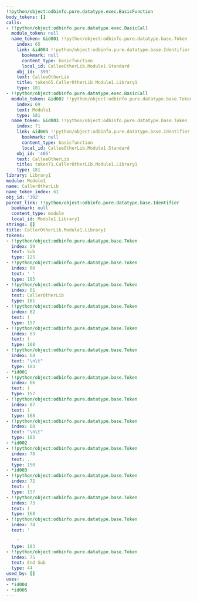 ```yaml
---
!!python/object:odbinfo.pure.datatype.exec.BasicFunction
body_tokens: []
calls:
- !!python/object:odbinfo.pure.datatype.exec.BasicCall
  module_token: null
  name_token: &id001 !!python/object:odbinfo.pure.datatype.base.Token
    index: 65
    link: &id004 !!python/object:odbinfo.pure.datatype.base.Identifier
      bookmark: null
      content_type: basicfunction
      local_id: CalleeOtherLib.Module1.Standard
    obj_id: '399'
    text: CalleeOtherLib
    title: token65.CallerOtherLib.Module1.Library1
    type: 181
- !!python/object:odbinfo.pure.datatype.exec.BasicCall
  module_token: &id002 !!python/object:odbinfo.pure.datatype.base.Token
    index: 69
    text: Module1
    type: 181
  name_token: &id003 !!python/object:odbinfo.pure.datatype.base.Token
    index: 71
    link: &id005 !!python/object:odbinfo.pure.datatype.base.Identifier
      bookmark: null
      content_type: basicfunction
      local_id: CalleeOtherLib.Module1.Standard
    obj_id: '405'
    text: CalleeOtherLib
    title: token71.CallerOtherLib.Module1.Library1
    type: 181
library: Library1
module: Module1
name: CallerOtherLib
name_token_index: 61
obj_id: '392'
parent_link: !!python/object:odbinfo.pure.datatype.base.Identifier
  bookmark: null
  content_type: module
  local_id: Module1.Library1
strings: []
title: CallerOtherLib.Module1.Library1
tokens:
- !!python/object:odbinfo.pure.datatype.base.Token
  index: 59
  text: Sub
  type: 125
- !!python/object:odbinfo.pure.datatype.base.Token
  index: 60
  text: ' '
  type: 185
- !!python/object:odbinfo.pure.datatype.base.Token
  index: 61
  text: CallerOtherLib
  type: 181
- !!python/object:odbinfo.pure.datatype.base.Token
  index: 62
  text: (
  type: 157
- !!python/object:odbinfo.pure.datatype.base.Token
  index: 63
  text: )
  type: 168
- !!python/object:odbinfo.pure.datatype.base.Token
  index: 64
  text: "\n\t"
  type: 183
- *id001
- !!python/object:odbinfo.pure.datatype.base.Token
  index: 66
  text: (
  type: 157
- !!python/object:odbinfo.pure.datatype.base.Token
  index: 67
  text: )
  type: 168
- !!python/object:odbinfo.pure.datatype.base.Token
  index: 68
  text: "\n\t"
  type: 183
- *id002
- !!python/object:odbinfo.pure.datatype.base.Token
  index: 70
  text: .
  type: 150
- *id003
- !!python/object:odbinfo.pure.datatype.base.Token
  index: 72
  text: (
  type: 157
- !!python/object:odbinfo.pure.datatype.base.Token
  index: 73
  text: )
  type: 168
- !!python/object:odbinfo.pure.datatype.base.Token
  index: 74
  text: '

    '
  type: 183
- !!python/object:odbinfo.pure.datatype.base.Token
  index: 75
  text: End Sub
  type: 44
used_by: []
uses:
- *id004
- *id005
---
```

